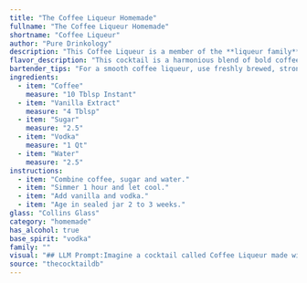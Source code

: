 ```yaml
---
title: "The Coffee Liqueur Homemade"
fullname: "The Coffee Liqueur Homemade"
shortname: "Coffee Liqueur"
author: "Pure Drinkology"
description: "This Coffee Liqueur is a member of the **liqueur family**, a category of sweet, flavored spirits.  Its origin likely traces back to the 18th century, as coffee and vanilla were already popular ingredients in European cuisine.  "
flavor_description: "This cocktail is a harmonious blend of bold coffee and sweet vanilla, balanced by the smooth vodka and a hint of sugar.  The coffee flavor is robust and upfront, with a touch of bitterness that is softened by the warm vanilla notes.  The vodka provides a clean, crisp base, while the water ensures a smooth and well-rounded finish. "
bartender_tips: "For a smooth coffee liqueur, use freshly brewed, strong coffee. Steep the coffee grounds for a slightly longer time than usual for a more concentrated flavor. A high-quality vodka will yield a cleaner taste. Vanilla extract enhances the coffee aroma, so use a good quality one. Finally, adjust sugar to your preference - a little goes a long way!  "
ingredients:
  - item: "Coffee"
    measure: "10 Tblsp Instant"
  - item: "Vanilla Extract"
    measure: "4 Tblsp"
  - item: "Sugar"
    measure: "2.5"
  - item: "Vodka"
    measure: "1 Qt"
  - item: "Water"
    measure: "2.5"
instructions:
  - item: "Combine coffee, sugar and water."
  - item: "Simmer 1 hour and let cool."
  - item: "Add vanilla and vodka."
  - item: "Age in sealed jar 2 to 3 weeks."
glass: "Collins Glass"
category: "homemade"
has_alcohol: true
base_spirit: "vodka"
family: ""
visual: "## LLM Prompt:Imagine a cocktail called Coffee Liqueur made with coffee, vanilla extract, sugar, vodka, and water. Describe its appearance in detail, considering the following:* **Color:**  What is the overall hue of the cocktail? Is it a deep, rich brown? Does it have a hint of amber or caramel?* **Clarity:** Is the cocktail clear, or does it have a slight haze or cloudiness? * **Texture:** Is the cocktail smooth and silky, or does it have any visible particles or sediment?* **Garnish:** Is there a garnish, and if so, what does it look like and how does it complement the overall visual appeal?Remember to use vivid language and evocative imagery to paint a picture of the Coffee Liqueur in your mind.  "
source: "thecocktaildb"
---
```


